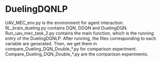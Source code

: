 # DuelingDQNLP
UAV_MEC_env.py is the environment for agent interaction.  
RL_brain_dueling.py contains DQN, DDQN and DuelingDQN.  
Run_uav_mec_task_2.py contains the main function, which is the running entry of the DuelingDQNLP. After running, the files corresponding to each variable are generated. Then, we get them in compare_Dueling_DQN_Double_\*.py for comparison experiment.  
Compare_Dueling_DQN_Double_\*.py are the comparison experiments.
